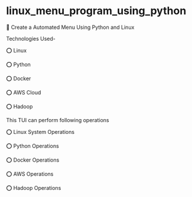 # linux_menu_program_using_python

🔰 Create a Automated Menu Using Python and Linux

Technologies Used-

⭕ Linux

⭕ Python

⭕ Docker

⭕ AWS Cloud

⭕ Hadoop


This TUI can perform following operations

⭕ Linux System Operations

⭕ Python Operations

⭕ Docker Operations

⭕ AWS Operations

⭕ Hadoop Operations

